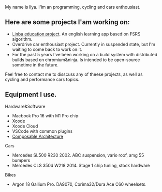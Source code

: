 My name is Ilya. I'im an programming, cycling and cars enthousiast.

## Here are some projects I'am working on:
- [Linba education project](https://apps.apple.com/us/app/linba-английский-язык/id1597825365). An english learning app based on FSRS algorithm.
- Overdrive car enthousiast project. Currently in suspended state, but I'm waiting to come back to work on it.
- For the past 5 years I've been working on a build system with distributed builds based on chromium&ninja. Is intended to be open-source sometime in the future.

Feel free to contact me to disscuss any of theese projects, as well as cycling and performance cars topics.

## Equipment I use.
Hardware&Software
- Macbook Pro 16 with M1 Pro chip
- Xcode
- Xcode Cloud
- VSCode with common plugins
- [Composable Architecture](https://github.com/pointfreeco/swift-composable-architecture)

Cars
- Mercedes SL500 R230 2002. ABC suspension, vario roof, amg 55 bumpers
- Mercedes CLS 350d W218 2014. Stage 1 chip tuning, stock hardware

Bikes
- Argon 18 Gallium Pro. DA9070, Corima32/Dura Ace C60 wheelsets.
